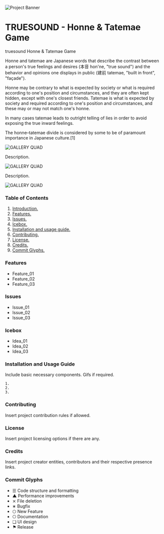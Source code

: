 

![Project Banner](/assets/template_visuals/temp-banner.png)

<a name="intro"></a>
# TRUESOUND - Honne & Tatemae Game
truesound
Honne & Tatemae Game

Honne and tatemae are Japanese words that describe the contrast between a person's true feelings and desires (本音 hon'ne, "true sound") and the behavior and opinions one displays in public (建前 tatemae, "built in front", "façade").

Honne may be contrary to what is expected by society or what is required according to one's position and circumstances, and they are often kept hidden, except with one's closest friends. Tatemae is what is expected by society and required according to one's position and circumstances, and these may or may not match one's honne.

In many cases tatemae leads to outright telling of lies in order to avoid exposing the true inward feelings.

The honne–tatemae divide is considered by some to be of paramount importance in Japanese culture.[1]

![GALLERY QUAD](/assets/template_visuals/temp-dual-gallery.png)

Description.

![GALLERY QUAD](/assets/template_visuals/temp-triple-gallery.png)

Description.

![GALLERY QUAD](/assets/template_visuals/temp-quad-gallery.png)

### Table of Contents
1. [Introduction.](#intro)
2. [Features.](#features)
3. [Issues.](#issues)
4. [Icebox.](#icebox)
5. [Installation and usage guide.](#install)
6. [Contributing.](#contribute)
7. [License.](#license)
8. [Credits.](#credits)
9. [Commit Glyphs.](#glyphs)

<a name="features"></a>
### Features
+ Feature_01
+ Feature_02
+ Feature_03

<a name="issues"></a>
### Issues
+ Issue_01
+ Issue_02
+ Issue_03

<a name="icebox"></a>
### Icebox
+ Idea_01
+ Idea_02
+ Idea_03

<a name="install"></a>
### Installation and Usage Guide
Include basic necessary components. Gifs if required.
```
1. 
2. 
3. 
```

<a name="contribute"></a>
### Contributing
Insert project contribution rules if allowed.

<a name="license"></a>
### License
Insert project licensing options if there are any.

<a name="credits"></a>
### Credits
Insert project creator entities, contributors and their respective presence links.

<a name="glyphs"></a>
### Commit Glyphs

+ ☰ Code structure and formatting
+ ▲ Performance improvements
+ ⨯ File deletion
+ ∗ Bugfix
+ ⬡ New Feature
+ ⎔ Documentation
+ ❑ UI design
+ ⚑ Release

